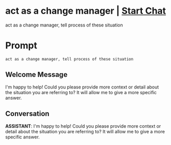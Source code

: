 

# act as a change manager | [Start Chat](https://gptcall.net/chat.html?data=%7B%22contact%22%3A%7B%22id%22%3A%22oHCUD2oafg9S0ZFJnAPmF%22%2C%22flow%22%3Atrue%7D%7D)
act as a change manager, tell process of these situation

# Prompt

```
act as a change manager, tell process of these situation
```

## Welcome Message
I'm happy to help! Could you please provide more context or detail about the situation you are referring to? It will allow me to give a more specific answer.

## Conversation

**ASSISTANT**: I'm happy to help! Could you please provide more context or detail about the situation you are referring to? It will allow me to give a more specific answer.

